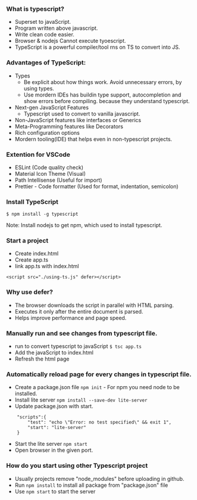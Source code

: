 ### What is typescript?
- Superset to javaScript.
- Program written above javascript.
- Write clean code easier.
- Browser & nodejs Cannot execute tyoescript.
- TypeScript is a powerful compiler/tool rns on TS to convert into JS.

### Advantages of TypeScript:
- Types
    - Be explicit about how things work. Avoid unnecessary errors, by using types.
    - Use mordern IDEs has buildin type support, autocompletion and show errors before compiling. because they understand typescript.
- Next-gen JavaScript Features
    - Typescript used to convert to vanilla javascript.
- Non-JavaScript features like interfaces or Generics
- Meta-Programming features like Decorators
- Rich configuration options
- Mordern tooling(IDE) that helps even in non-typescript projects.

### Extention for VSCode
- ESLint (Code quality check)
- Material Icon Theme (Visual)
- Path Intellisense (Useful for import)
- Prettier - Code formatter (Used for format, indentation, semicolon)

### Install TypeScript
```
$ npm install -g typescript
```
Note: Install nodejs to get npm, which used to install typescript.

### Start a project
- Create index.html
- Create app.ts
- link app.ts with index.html
```
<script src="./using-ts.js" defer></script>
```
### Why use defer?
- The browser downloads the script in parallel with HTML parsing.
- Executes it only after the entire document is parsed.
- Helps improve performance and page speed.

### Manually run and see changes from typescript file.
- run to convert typescript to javaScript `$ tsc app.ts`
- Add the javaScript to index.html
- Refresh the html page

### Automatically reload page for every changes in typescript file.
- Create a package.json file `npm init` - For npm you need node to be installed.
- Install lite server `npm install --save-dev lite-server`
- Update package.json with start.
```
    "scripts":{
        "test": "echo \"Error: no test specified\" && exit 1",
        "start": "lite-server"
    }
```
- Start the lite server `npm start`
- Open browser in the given port.

### How do you start using other Typescript project
- Usually projects remove "node_modules" before uploading in github.
- Run `npm install` to install all package from "package.json" file
- Use `npm start` to start the server
